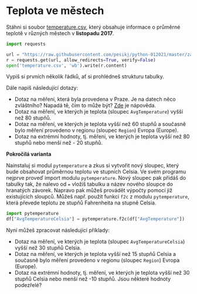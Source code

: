 # Teplota ve městech

Stáhni si soubor [temperature.csv](temperature.csv), který obsahuje informace o průměrné teplotě v různých městech v **listopadu 2017**.

```python
import requests

url = "https://raw.githubusercontent.com/pesikj/python-012021/master/zadani/5/temperature.csv"
r = requests.get(url, allow_redirects=True, verify=False)
open('temperature.csv', 'wb').write(r.content)
```

Vypiš si prvních několik řádků, ať si prohlédneš strukturu tabulky. 

Dále napiš následující dotazy:
* Dotaz na měření, která byla provedena v Praze. Je na datech něco zvláštního? Napadá tě, čím to může být? [Zde](https://cs.wikipedia.org/wiki/Stupe%C5%88_Fahrenheita) je nápověda.
* Dotaz na měření, ve kterých je teplota (sloupec `AvgTemperature`) vyšší než 80 stupňů.
* Dotaz na měření, ve kterých je teplota vyšší než 60 stupňů a současně bylo měření provedeno v regionu (sloupec `Region`) Evropa (Europe).
* Dotaz na extrémní hodnoty, tj. měření, ve kterých je teplota vyšší než 80 stupňů nebo menší než - 20 stupňů.

**Pokročilá varianta**

Nainstaluj si modul `pytemperature` a zkus si vytvořit nový sloupec, který bude obsahovat průměrnou teplotu ve stupních Celsia. Ve svém programu nejprve proveď import modulu `pytemperature`. Nový sloupec pak přidáš do tabulky tak, že nalevo od `=` vložíš tabulku a název nového sloupce do hranatých závorek. Napravo pak můžeš provádět výpočty pomocí již existujících sloupců. Můžeš např. použít funkci `f2c` z modulu `pytemperature`, která převede teplotu ze stupňů Fahrenheita na stupně Celsia.

```python
import pytemperature
df["AvgTemperatureCelsia"] = pytemperature.f2c(df["AvgTemperature"])
```

Nyní můžeš zpracovat následující příklady:

* Dotaz na měření, ve kterých je teplota (sloupec `AvgTemperatureCelsia`) vyšší než 30 stupňů Celsia.
* Dotaz na měření, ve kterých je teplota vyšší než 15 stupňů Celsia a současně bylo měření provedeno v regionu (sloupec `Region`) Evropa (Europe).
* Dotaz na extrémní hodnoty, tj. měření, ve kterých je teplota vyšší než 30 stupňů Celsia nebo menší než -10 stupňů. Jsou některé hodnoty podezřelé?
